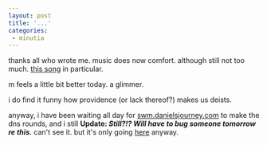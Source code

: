 ```yaml
---
layout: post
title: '...'
categories:
 - minutia
---
```



thanks all who wrote me. music does now comfort. although still not too
much. <a href="http://artists.mp3s.com/artist_song/2572/2572512.html">this song</a>
in particular.

											

m feels a little bit better today. a glimmer.

											

i do find it funny how providence (or lack thereof?) makes us deists.

											

anyway, i have been waiting all day for <a href="http://swm.danielsjourney.com">swm.danielsjourney.com</a>
to make the dns rounds, and i still <b>Update: <i>Still?!? Will have to bug someone tomorrow re this.</i></b> can't see it. but it's only going <a href="http://www.danielsjourney.com/swm">here</a>
anyway.


